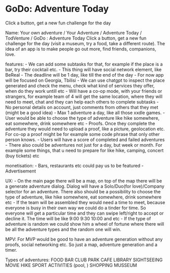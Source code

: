 # GoDo: Adventure Today
Click a button, get a new fun challenge for the day

Name: Your own adventure / Your Adventure / Adventure Today / TodVenture / GoDo : Adventure Today 
Click a button, get a new fun challenge for the day (visit a museum, try a food, take a different route).
The idea of an app is to make people go out more, find friends, companions, love. 

features:
	- We can add some subtasks for that, for example if the place is a bar, try their cocktail etc.
	- This thing will have social network element, like BeReal
	- The deadline will be 1 day, like till the end of the day
	- For now app will be focused on Georgia, Tbilisi
	- We can use chatgpt to inspect the place generated and check the menu, check what kind of services they offer, when do they work untill etc
	- Will have a co-op mode, with your friends or strangers, for example team of 4 will get the same location, where they will need to meet, chat and they can help each others to complete subtasks
	- No personal details on account, just comments from others that they met (might be a good idea)
	- Max 1 adventure a day, like all those xxdle games.
	- User would be able to choose the type of adventure like hike somewhere, eat somewhere, drink somewhere etc
	- Proofs. Once they complete the adventure they would need to upload a proof, like a picture, geolocation etc. For co-op a proof might be for example some code phrase that only other person knows.
	- Users will have a score of completed and failed adventures
	- There also could be adventures not just for a day, but week or month. For example some things, that u need to prepare for like hike, camping, concert (buy tickets) etc	

monetisation: 
	- Bars, restaurants etc could pay us to be featured 
	- Advertisement 


UX: 
	- On the main page there will be a map, on top of the map there will be a generate adventure dialog. Dialog will have a Solo/Duo(for love)/Company selector for an adventure. There also should be a possibility to choose the type of adventure, like hike somewhere, eat somewhere, drink somewhere etc
	- If the team will be assembled they would need a time to meet, because everyone is busy in their own way we could do a tinder for time. So everyone will get a particular time and they can swipe left/right to accept or decline it. The time will be like 9:00 9:30 10:00 and etc 
	- If the type of adventure is random we could show him a wheel of fortune where there will be all the adventure types and the random one will win.


MPV: 
	For MVP would be good to have an adventure generation without any proofs, social networking etc. So just a map, adventure generation and a timer.

Types of adventures:
	FOOD
	BAR
	CLUB
	PARK
	CAFE
	LIBRARY
	SIGHTSEEING
	MOVIE
	HIKE
	SPORT
	ACTIVITIES (pool, )
	SHOPPING
	MUSSEUM
	
	
	
